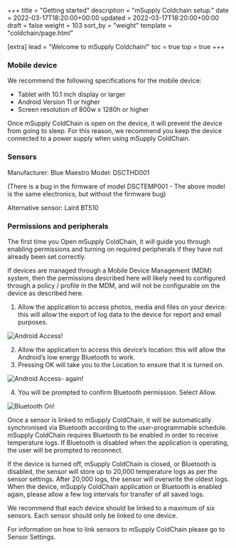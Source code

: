 +++
title = "Getting started"
description = "mSupply Coldchain setup."
date = 2022-03-17T18:20:00+00:00
updated = 2022-03-17T18:20:00+00:00
draft = false
weight = 103
sort_by = "weight"
template = "coldchain/page.html"

[extra]
lead = "Welcome to mSupply Coldchain!"
toc = true
top = true
+++

### Mobile device

We recommend the following specifications for the mobile device:

- Tablet with 10.1 inch display or larger
- Android Version 11 or higher
- Screen resolution of 800w x 1280h or higher

Once mSupply ColdChain is open on the device, it will prevent the device from going to sleep. For this reason, we recommend you keep the device connected to a power supply when using mSupply ColdChain.

### Sensors

Manufacturer: Blue Maestro Model: DSCTHD001

(There is a bug in the firmware of model DSCTEMP001 - The above model is the same electronics, but without the firmware bug)

Alternative sensor: Laird BT510

### Permissions and peripherals

The first time you Open mSupply ColdChain, it will guide you through enabling permissions and turning on required peripherals if they have not already been set correctly.

If devices are managed through a Mobile Device Management (MDM) system, then the permissions described here will likely need to configured through a policy / profile in the MDM, and will not be configurable on the device as described here.

1. Allow the application to access photos, media and files on your device: this will allow the export of log data to the device for report and email purposes.

![Android Access!](/coldchain/images/allow_coldchain_access.png)

2. Allow the application to access this device’s location: this will allow the Android’s low energy Bluetooth to work.
3. Pressing OK will take you to the Location to ensure that it is turned on.

![Android Access- again!](/coldchain/images/allow_coldchain_access_more.png)

4. You will be prompted to confirm Bluetooth permission. Select Allow.

![Bluetooth On!](/coldchain/images/bluetooth_on.png)

Once a sensor is linked to mSupply ColdChain, it will be automatically synchronised via Bluetooth according to the user-programmable schedule. mSupply ColdChain requires Bluetooth to be enabled in order to receive temperature logs. If Bluetooth is disabled when the application is operating, the user will be prompted to reconnect.

If the device is turned off, mSupply ColdChain is closed, or Bluetooth is disabled, the sensor will store up to 20,000 temperature logs as per the sensor settings. After 20,000 logs, the sensor will overwrite the oldest logs. When the device, mSupply ColdChain application or Bluetooth is enabled again, please allow a few log intervals for transfer of all saved logs.

We recommend that each device should be linked to a maximum of six sensors. Each sensor should only be linked to one device.

For information on how to link sensors to mSupply ColdChain please go to Sensor Settings.
